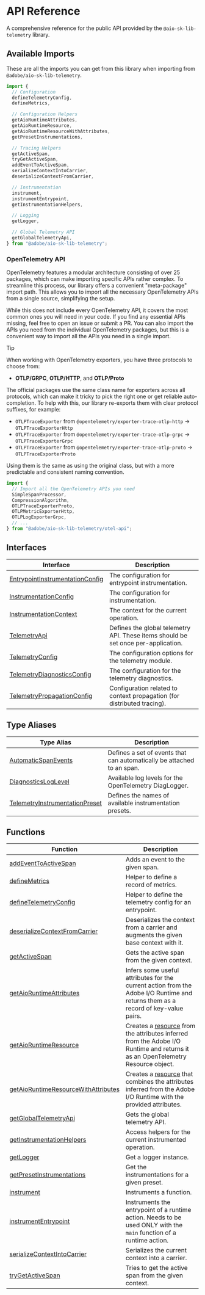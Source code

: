# API Reference

A comprehensive reference for the public API provided by the `@aio-sk-lib-telemetry` library.

## Available Imports

These are all the imports you can get from this library when importing from `@adobe/aio-sk-lib-telemetry`.

```typescript
import {
  // Configuration
  defineTelemetryConfig,
  defineMetrics,

  // Configuration Helpers
  getAioRuntimeAttributes,
  getAioRuntimeResource,
  getAioRuntimeResourceWithAttributes,
  getPresetInstrumentations,

  // Tracing Helpers
  getActiveSpan,
  tryGetActiveSpan,
  addEventToActiveSpan,
  serializeContextIntoCarrier,
  deserializeContextFromCarrier,

  // Instrumentation
  instrument,
  instrumentEntrypoint,
  getInstrumentationHelpers,

  // Logging
  getLogger,

  // Global Telemetry API
  getGlobalTelemetryApi,
} from "@adobe/aio-sk-lib-telemetry";
```

### OpenTelemetry API

OpenTelemetry features a modular architecture consisting of over 25 packages, which can make importing specific APIs rather complex. To streamline this process, our library offers a convenient "meta-package" import path. This allows you to import all the necessary OpenTelemetry APIs from a single source, simplifying the setup.

While this does not include every OpenTelemetry API, it covers the most common ones you will need in your code. If you find any essential APIs missing, feel free to open an issue or submit a PR. You can also import the APIs you need from the individual OpenTelemetry packages, but this is a convenient way to import all the APIs you need in a single import.

> [!TIP]
> When working with OpenTelemetry exporters, you have three protocols to choose from:
>
> - **OTLP/GRPC**, **OTLP/HTTP**, and **OTLP/Proto**
>
> The official packages use the same class name for exporters across all protocols, which can make it tricky to pick the right one or get reliable auto-completion. To help with this, our library re-exports them with clear protocol suffixes, for example:
>
> - `OTLPTraceExporter` from `@opentelemetry/exporter-trace-otlp-http` -> `OTLPTraceExporterHttp`
> - `OTLPTraceExporter` from `@opentelemetry/exporter-trace-otlp-grpc` -> `OTLPTraceExporterGrpc`
> - `OTLPTraceExporter` from `@opentelemetry/exporter-trace-otlp-proto` -> `OTLPTraceExporterProto`
>
> Using them is the same as using the original class, but with a more predictable and consistent naming convention.

```typescript
import {
  // Import all the OpenTelemetry APIs you need
  SimpleSpanProcessor,
  CompressionAlgorithm,
  OTLPTraceExporterProto,
  OTLPMetricExporterHttp,
  OTLPLogExporterGrpc,
  // ...
} from "@adobe/aio-sk-lib-telemetry/otel-api";
```

## Interfaces

| Interface                                                                        | Description                                                                       |
| -------------------------------------------------------------------------------- | --------------------------------------------------------------------------------- |
| [EntrypointInstrumentationConfig](interfaces/EntrypointInstrumentationConfig.md) | The configuration for entrypoint instrumentation.                                 |
| [InstrumentationConfig](interfaces/InstrumentationConfig.md)                     | The configuration for instrumentation.                                            |
| [InstrumentationContext](interfaces/InstrumentationContext.md)                   | The context for the current operation.                                            |
| [TelemetryApi](interfaces/TelemetryApi.md)                                       | Defines the global telemetry API. These items should be set once per-application. |
| [TelemetryConfig](interfaces/TelemetryConfig.md)                                 | The configuration options for the telemetry module.                               |
| [TelemetryDiagnosticsConfig](interfaces/TelemetryDiagnosticsConfig.md)           | The configuration for the telemetry diagnostics.                                  |
| [TelemetryPropagationConfig](interfaces/TelemetryPropagationConfig.md)           | Configuration related to context propagation (for distributed tracing).           |

## Type Aliases

| Type Alias                                                                       | Description                                                            |
| -------------------------------------------------------------------------------- | ---------------------------------------------------------------------- |
| [AutomaticSpanEvents](type-aliases/AutomaticSpanEvents.md)                       | Defines a set of events that can automatically be attached to an span. |
| [DiagnosticsLogLevel](type-aliases/DiagnosticsLogLevel.md)                       | Available log levels for the OpenTelemetry DiagLogger.                 |
| [TelemetryInstrumentationPreset](type-aliases/TelemetryInstrumentationPreset.md) | Defines the names of available instrumentation presets.                |

## Functions

| Function                                                                                | Description                                                                                                                                                                                                                                    |
| --------------------------------------------------------------------------------------- | ---------------------------------------------------------------------------------------------------------------------------------------------------------------------------------------------------------------------------------------------- |
| [addEventToActiveSpan](functions/addEventToActiveSpan.md)                               | Adds an event to the given span.                                                                                                                                                                                                               |
| [defineMetrics](functions/defineMetrics.md)                                             | Helper to define a record of metrics.                                                                                                                                                                                                          |
| [defineTelemetryConfig](functions/defineTelemetryConfig.md)                             | Helper to define the telemetry config for an entrypoint.                                                                                                                                                                                       |
| [deserializeContextFromCarrier](functions/deserializeContextFromCarrier.md)             | Deserializes the context from a carrier and augments the given base context with it.                                                                                                                                                           |
| [getActiveSpan](functions/getActiveSpan.md)                                             | Gets the active span from the given context.                                                                                                                                                                                                   |
| [getAioRuntimeAttributes](functions/getAioRuntimeAttributes.md)                         | Infers some useful attributes for the current action from the Adobe I/O Runtime and returns them as a record of key-value pairs.                                                                                                               |
| [getAioRuntimeResource](functions/getAioRuntimeResource.md)                             | Creates a [resource](https://open-telemetry.github.io/opentelemetry-js/interfaces/_opentelemetry_sdk-node.resources.Resource.html) from the attributes inferred from the Adobe I/O Runtime and returns it as an OpenTelemetry Resource object. |
| [getAioRuntimeResourceWithAttributes](functions/getAioRuntimeResourceWithAttributes.md) | Creates a [resource](https://open-telemetry.github.io/opentelemetry-js/interfaces/_opentelemetry_sdk-node.resources.Resource.html) that combines the attributes inferred from the Adobe I/O Runtime with the provided attributes.              |
| [getGlobalTelemetryApi](functions/getGlobalTelemetryApi.md)                             | Gets the global telemetry API.                                                                                                                                                                                                                 |
| [getInstrumentationHelpers](functions/getInstrumentationHelpers.md)                     | Access helpers for the current instrumented operation.                                                                                                                                                                                         |
| [getLogger](functions/getLogger.md)                                                     | Get a logger instance.                                                                                                                                                                                                                         |
| [getPresetInstrumentations](functions/getPresetInstrumentations.md)                     | Get the instrumentations for a given preset.                                                                                                                                                                                                   |
| [instrument](functions/instrument.md)                                                   | Instruments a function.                                                                                                                                                                                                                        |
| [instrumentEntrypoint](functions/instrumentEntrypoint.md)                               | Instruments the entrypoint of a runtime action. Needs to be used ONLY with the `main` function of a runtime action.                                                                                                                            |
| [serializeContextIntoCarrier](functions/serializeContextIntoCarrier.md)                 | Serializes the current context into a carrier.                                                                                                                                                                                                 |
| [tryGetActiveSpan](functions/tryGetActiveSpan.md)                                       | Tries to get the active span from the given context.                                                                                                                                                                                           |
